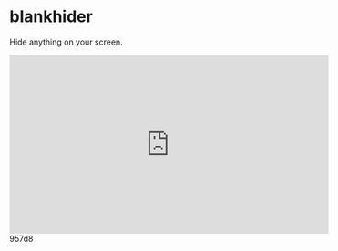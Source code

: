 # blankhider
 Hide anything on your screen.

<iframe width="560" height="315" src="https://www.youtube.com/embed/J-JnRi957d8" frameborder="0" allow="accelerometer; autoplay; clipboard-write; encrypted-media; gyroscope; picture-in-picture" allowfullscreen></iframe>957d8
